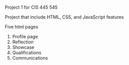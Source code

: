 Project 1 for CIS 445 545

Project that include HTML, CSS, and JavaScript features

Five html pages
1. Profile page
2. Reflection
3. Showcase
4. Qualifications
5. Communications